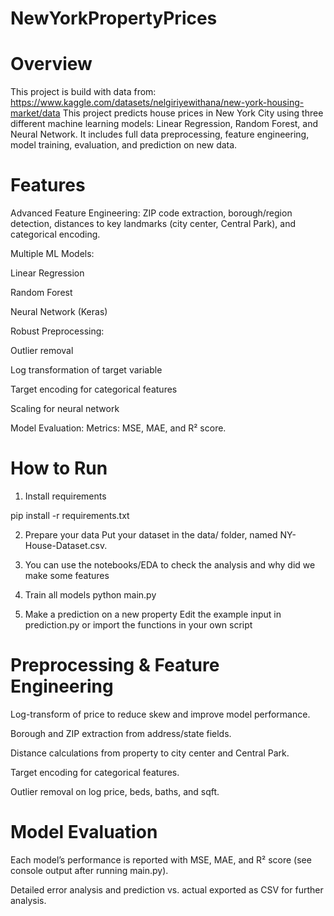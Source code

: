 # NewYorkPropertyPrices
# Overview
This project is build with data from: https://www.kaggle.com/datasets/nelgiriyewithana/new-york-housing-market/data
This project predicts house prices in New York City using three different machine learning models: Linear Regression, Random Forest, and Neural Network.
It includes full data preprocessing, feature engineering, model training, evaluation, and prediction on new data.

# Features
Advanced Feature Engineering:
ZIP code extraction, borough/region detection, distances to key landmarks (city center, Central Park), and categorical encoding.

Multiple ML Models:

Linear Regression

Random Forest

Neural Network (Keras)

Robust Preprocessing:

Outlier removal

Log transformation of target variable

Target encoding for categorical features

Scaling for neural network

Model Evaluation:
Metrics: MSE, MAE, and R² score.

# How to Run
1. Install requirements

pip install -r requirements.txt

2. Prepare your data
Put your dataset in the data/ folder, named NY-House-Dataset.csv.

3. You can use the notebooks/EDA to check the analysis and why did we make some features

4. Train all models
python main.py

5. Make a prediction on a new property
Edit the example input in prediction.py or import the functions in your own script

# Preprocessing & Feature Engineering
Log-transform of price to reduce skew and improve model performance.

Borough and ZIP extraction from address/state fields.

Distance calculations from property to city center and Central Park.

Target encoding for categorical features.

Outlier removal on log price, beds, baths, and sqft.

# Model Evaluation
Each model’s performance is reported with MSE, MAE, and R² score (see console output after running main.py).

Detailed error analysis and prediction vs. actual exported as CSV for further analysis.

